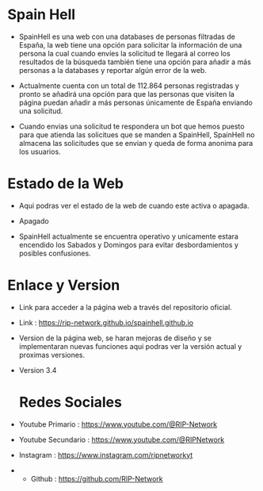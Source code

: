 # Spain Hell

* SpainHell es una web con una databases de personas filtradas de España, la web tiene una opción para solicitar la información de una persona la cual cuando envíes la solicitud te llegará al correo los resultados de la búsqueda también tiene una opción para añadir a más personas a la databases y reportar algún error de la web.

* Actualmente cuenta con un total de 112.864 personas registradas y pronto se añadirá una opción para que las personas que visiten la página puedan añadir a más personas únicamente de España enviando una solicitud.

* Cuando envias una solicitud te respondera un bot que hemos puesto para que atienda las solicitues que se manden a SpainHell, SpainHell no almacena las solicitudes que se envian y queda de forma anonima para los usuarios.

# Estado de la Web

* Aqui podras ver el estado de la web de cuando este activa o apagada.

* Apagado

* SpainHell actualmente se encuentra operativo y unicamente estara encendido los Sabados y Domingos para evitar desbordamientos y posibles confusiones.

# Enlace y Version

* Link para acceder a la página web a través del repositorio oficial.

* Link : https://rip-network.github.io/spainhell.github.io

* Version de la página web, se haran mejoras de diseño y se implementaran nuevas funciones aqui podras ver la versión actual y proximas versiones.

* Version 3.4

  # Redes Sociales
  
* Youtube Primario : https://www.youtube.com/@RIP-Network
  
* Youtube Secundario : https://www.youtube.com/@RIPNetwork
  
* Instagram : https://www.instagram.com/ripnetworkyt

* * Github : https://github.com/RIP-Network
